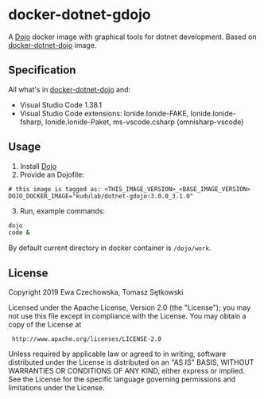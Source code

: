 # docker-dotnet-gdojo

A [Dojo](https://github.com/kudulab/dojo) docker image with graphical tools for dotnet development.
Based on [docker-dotnet-dojo](https://github.com/kudulab/docker-dotnet-dojo) image.

## Specification
All what's in [docker-dotnet-dojo](https://github.com/kudulab/docker-dotnet-dojo) and:
 * Visual Studio Code 1.38.1
 * Visual Studio Code extensions: Ionide.Ionide-FAKE, Ionide.Ionide-fsharp,
 Ionide.Ionide-Paket, ms-vscode.csharp (omnisharp-vscode)

## Usage
1. Install [Dojo](https://github.com/ai-traders/dojo)
2. Provide an Dojofile:

```
# this image is tagged as: <THIS_IMAGE_VERSION>_<BASE_IMAGE_VERSION>
DOJO_DOCKER_IMAGE="kudulab/dotnet-gdojo:3.0.0_3.1.0"
```

3. Run, example commands:

```bash
dojo
code &
```

By default current directory in docker container is `/dojo/work`.


## License

 Copyright 2019 Ewa Czechowska, Tomasz Sętkowski

 Licensed under the Apache License, Version 2.0 (the "License");
 you may not use this file except in compliance with the License.
 You may obtain a copy of the License at

     http://www.apache.org/licenses/LICENSE-2.0

 Unless required by applicable law or agreed to in writing, software
 distributed under the License is distributed on an "AS IS" BASIS,
 WITHOUT WARRANTIES OR CONDITIONS OF ANY KIND, either express or implied.
 See the License for the specific language governing permissions and
 limitations under the License.
